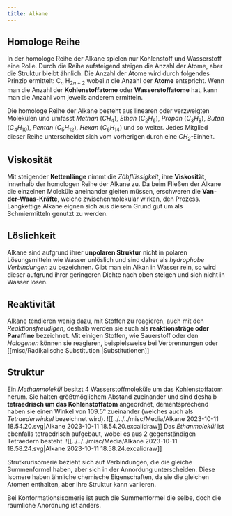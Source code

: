 ```yaml
---
title: Alkane
---
```

## Homologe Reihe

In der homologe Reihe der Alkane spielen nur Kohlenstoff und Wasserstoff eine Rolle. Durch die Reihe aufsteigend steigen die Anzahl der Atome, aber die Struktur bleibt ähnlich. 
Die Anzahl der Atome wird durch folgendes Prinzip ermittelt: $\text{C}_{n} \text{ H}_{2n + 2}$
wobei *n* die Anzahl der **Atome** entspricht. Wenn man die Anzahl der **Kohlenstoffatome** oder **Wasserstoffatome** hat, kann man die Anzahl vom jeweils anderem ermitteln.

Die homologe Reihe der Alkane besteht aus linearen oder verzweigten Molekülen und umfasst *Methan* ($CH_4$), *Ethan* ($C_{2}H_{6}$), *Propan* ($C_{3}H_{8}$), *Butan* ($C_{4}H_{10}$), *Pentan* ($C_{5}H_{12}$), *Hexan* ($C_{6}H_{14}$) und so weiter. Jedes Mitglied dieser Reihe unterscheidet sich vom vorherigen durch eine $CH_2$-Einheit.

## Viskosität

Mit steigender **Kettenlänge** nimmt die *Zähflüssigkeit*, ihre **Viskosität**, innerhalb der homologen Reihe der Alkane zu. Da beim Fließen der Alkane die einzelnen Moleküle aneinander gleiten müssen, erschweren die **Van-der-Waas-Kräfte**, welche zwischenmolekular wirken, den Prozess.
Langkettige Alkane eignen sich aus diesem Grund gut um als Schmiermitteln genutzt zu werden.

## Löslichkeit

Alkane sind aufgrund ihrer **unpolaren Struktur** nicht in polaren Lösungsmitteln wie Wasser unlöslich und sind daher als *hydrophobe Verbindungen* zu bezeichnen.
Gibt man ein Alkan in Wasser rein, so wird dieser aufgrund ihrer geringeren Dichte nach oben steigen und sich nicht in Wasser lösen. 

## Reaktivität

Alkane tendieren wenig dazu, mit Stoffen zu reagieren, auch mit den *Reaktionsfreudigen*, deshalb werden sie auch als **reaktionsträge oder Paraffine** bezeichnet. 
Mit einigen Stoffen, wie Sauerstoff oder den *Halogenen* können sie reagieren, beispielsweise bei Verbrennungen oder [[misc/Radikalische Substitution |Substitutionen]] 

## Struktur 

Ein *Methanmolekül* besitzt 4 Wasserstoffmoleküle um das Kohlenstoffatom herum. Sie halten größtmöglichem Abstand zueinander und sind deshalb **tetraedrisch um das Kohlenstoffatom** angeordnet, dementsprechend haben sie einen Winkel von $109.5°$ zueinander (welches auch als *Tetraederwinkel* bezeichnet wird).
![[../../../misc/Media/Alkane 2023-10-11 18.54.20.svg|Alkane 2023-10-11 18.54.20.excalidraw]]
Das *Ethanmolekül* ist ebenfalls tetraedrisch aufgebaut, wobei es aus 2 gegenständigen Tetraedern besteht.
![[../../../misc/Media/Alkane 2023-10-11 18.58.24.svg|Alkane 2023-10-11 18.58.24.excalidraw]]

Strutkrurisomerie bezieht sich auf Verbindungen, die die gleiche Summenformel haben, aber sich in der Annordung unterscheiden. 
Diese Isomere haben ähnliche chemische Eigenschaften, da sie die gleichen Atomen enthalten, aber ihre Struktur kann variieren. 


Bei Konformationsisomerie ist auch die Summenformel die selbe, doch die räumliche Anordnung ist anders. 